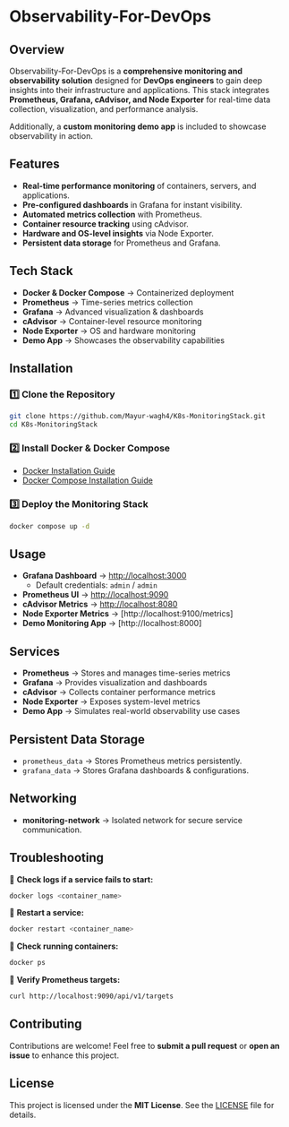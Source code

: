 # Observability-For-DevOps

## Overview
Observability-For-DevOps is a **comprehensive monitoring and observability solution** designed for **DevOps engineers** to gain deep insights into their infrastructure and applications. This stack integrates **Prometheus, Grafana, cAdvisor, and Node Exporter** for real-time data collection, visualization, and performance analysis.

Additionally, a **custom monitoring demo app** is included to showcase observability in action.

## Features
- **Real-time performance monitoring** of containers, servers, and applications.
- **Pre-configured dashboards** in Grafana for instant visibility.
- **Automated metrics collection** with Prometheus.
- **Container resource tracking** using cAdvisor.
- **Hardware and OS-level insights** via Node Exporter.
- **Persistent data storage** for Prometheus and Grafana.

## Tech Stack
- **Docker & Docker Compose** → Containerized deployment
- **Prometheus** → Time-series metrics collection
- **Grafana** → Advanced visualization & dashboards
- **cAdvisor** → Container-level resource monitoring
- **Node Exporter** → OS and hardware monitoring
- **Demo App** → Showcases the observability capabilities

## Installation

### 1️⃣ Clone the Repository
```bash
git clone https://github.com/Mayur-wagh4/K8s-MonitoringStack.git
cd K8s-MonitoringStack
```

### 2️⃣ Install Docker & Docker Compose
- [Docker Installation Guide](https://docs.docker.com/get-docker/)
- [Docker Compose Installation Guide](https://docs.docker.com/compose/install/)

### 3️⃣ Deploy the Monitoring Stack
```bash
docker compose up -d
```

## Usage
- **Grafana Dashboard** → [http://localhost:3000](http://localhost:3000)
  - Default credentials: `admin` / `admin`
- **Prometheus UI** → [http://localhost:9090](http://localhost:9090)
- **cAdvisor Metrics** → [http://localhost:8080](http://localhost:8080)
- **Node Exporter Metrics** → [http://localhost:9100/metrics]
- **Demo Monitoring App** → [http://localhost:8000]

## Services
- **Prometheus** → Stores and manages time-series metrics
- **Grafana** → Provides visualization and dashboards
- **cAdvisor** → Collects container performance metrics
- **Node Exporter** → Exposes system-level metrics
- **Demo App** → Simulates real-world observability use cases

## Persistent Data Storage
- `prometheus_data` → Stores Prometheus metrics persistently.
- `grafana_data` → Stores Grafana dashboards & configurations.

## Networking
- **monitoring-network** → Isolated network for secure service communication.

## Troubleshooting
🔹 **Check logs if a service fails to start:**
```bash
docker logs <container_name>
```
🔹 **Restart a service:**
```bash
docker restart <container_name>
```
🔹 **Check running containers:**
```bash
docker ps
```
🔹 **Verify Prometheus targets:**
```bash
curl http://localhost:9090/api/v1/targets
```

## Contributing
Contributions are welcome! Feel free to **submit a pull request** or **open an issue** to enhance this project.

## License
This project is licensed under the **MIT License**. See the [LICENSE](LICENSE) file for details.

